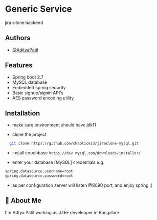 # Generic Service

jira-clone backend



## Authors

- [@AdityaPatil](https://github.com/chaotickid/)


## Features

- Spring boot 2.7
- MySQL database
- Embedded spring security
- Basic signup/signin API's
- AES password encoding utility


## Installation

- make sure environment should have jdk11

- clone the project

```bash
  git clone https://github.com/chaotickid/jiraclone-mysql.git
```

- install couchbase `https://dev.mysql.com/downloads/installer/`

- enter your database [MySQL] credentials
  e.g.
```bash
spring.datasource.username=root
spring.datasource.password=root
```
- as per configuration server will listen @9090 port, and enjoy spring :)

## 🚀 About Me
I'm Adtya Patil working as J2EE develeoper in Bangalore
